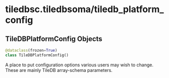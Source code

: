 <a id="tiledbsc.tiledbsoma/tiledb_platform_config"></a>

# tiledbsc.tiledbsoma/tiledb\_platform\_config

<a id="tiledbsc.tiledbsoma/tiledb_platform_config.TileDBPlatformConfig"></a>

## TileDBPlatformConfig Objects

```python
@dataclass(frozen=True)
class TileDBPlatformConfig()
```

A place to put configuration options various users may wish to change.
These are mainly TileDB array-schema parameters.

